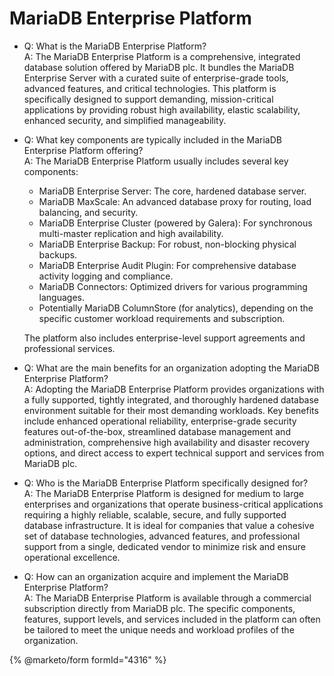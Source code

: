 # MariaDB Enterprise Platform

* Q: What is the MariaDB Enterprise Platform?\
  A: The MariaDB Enterprise Platform is a comprehensive, integrated database solution offered by MariaDB plc. It bundles the MariaDB Enterprise Server with a curated suite of enterprise-grade tools, advanced features, and critical technologies. This platform is specifically designed to support demanding, mission-critical applications by providing robust high availability, elastic scalability, enhanced security, and simplified manageability.
*   Q: What key components are typically included in the MariaDB Enterprise Platform offering?\
    A: The MariaDB Enterprise Platform usually includes several key components:

    * MariaDB Enterprise Server: The core, hardened database server.
    * MariaDB MaxScale: An advanced database proxy for routing, load balancing, and security.
    * MariaDB Enterprise Cluster (powered by Galera): For synchronous multi-master replication and high availability.
    * MariaDB Enterprise Backup: For robust, non-blocking physical backups.
    * MariaDB Enterprise Audit Plugin: For comprehensive database activity logging and compliance.
    * MariaDB Connectors: Optimized drivers for various programming languages.
    * Potentially MariaDB ColumnStore (for analytics), depending on the specific customer workload requirements and subscription.

    The platform also includes enterprise-level support agreements and professional services.
* Q: What are the main benefits for an organization adopting the MariaDB Enterprise Platform?\
  A: Adopting the MariaDB Enterprise Platform provides organizations with a fully supported, tightly integrated, and thoroughly hardened database environment suitable for their most demanding workloads. Key benefits include enhanced operational reliability, enterprise-grade security features out-of-the-box, streamlined database management and administration, comprehensive high availability and disaster recovery options, and direct access to expert technical support and services from MariaDB plc.
* Q: Who is the MariaDB Enterprise Platform specifically designed for?\
  A: The MariaDB Enterprise Platform is designed for medium to large enterprises and organizations that operate business-critical applications requiring a highly reliable, scalable, secure, and fully supported database infrastructure. It is ideal for companies that value a cohesive set of database technologies, advanced features, and professional support from a single, dedicated vendor to minimize risk and ensure operational excellence.
* Q: How can an organization acquire and implement the MariaDB Enterprise Platform?\
  A: The MariaDB Enterprise Platform is available through a commercial subscription directly from MariaDB plc. The specific components, features, support levels, and services included in the platform can often be tailored to meet the unique needs and workload profiles of the organization.

{% @marketo/form formId="4316" %}
